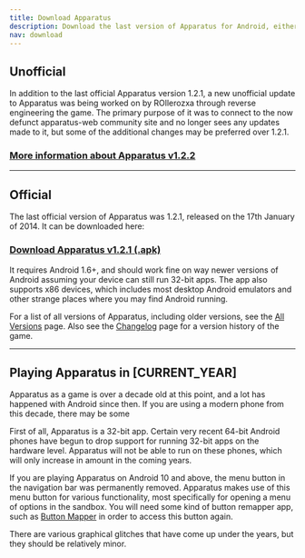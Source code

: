 ```yaml
---
title: Download Apparatus
description: Download the last version of Apparatus for Android, either the last official version 1.2.1 or the last unofficial 1.2.2 version made by ROllerozxa.
nav: download
---
```


## Unofficial
In addition to the last official Apparatus version 1.2.1, a new unofficial update to Apparatus was being worked on by ROllerozxa through reverse engineering the game. The primary purpose of it was to connect to the now defunct apparatus-web community site and no longer sees any updates made to it, but some of the additional changes may be preferred over 1.2.1.

### [More information about Apparatus v1.2.2](/download-unofficial/)

---

## Official
The last official version of Apparatus was 1.2.1, released on the 17th January of 2014. It can be downloaded here:

### [Download Apparatus v1.2.1 (.apk)](https://archive.org/download/apparatus-android-game-archive/Apparatus_1.2.1.apk)
It requires Android 1.6+, and should work fine on way newer versions of Android assuming your device can still run 32-bit apps. The app also supports x86 devices, which includes most desktop Android emulators and other strange places where you may find Android running.

For a list of all versions of Apparatus, including older versions, see the [All Versions](/all-versions/) page. Also see the [Changelog](/changelog/) page for a version history of the game.

---

## Playing Apparatus in [CURRENT_YEAR]
Apparatus as a game is over a decade old at this point, and a lot has happened with Android since then. If you are using a modern phone from this decade, there may be some

First of all, Apparatus is a 32-bit app. Certain very recent 64-bit Android phones have begun to drop support for running 32-bit apps on the hardware level. Apparatus will not be able to run on these phones, which will only increase in amount in the coming years.

If you are playing Apparatus on Android 10 and above, the menu button in the navigation bar was permanently removed. Apparatus makes use of this menu button for various functionality, most specifically for opening a menu of options in the sandbox. You will need some kind of button remapper app, such as [Button Mapper](https://play.google.com/store/apps/details?id=flar2.homebutton) in order to access this button again.

There are various graphical glitches that have come up under the years, but they should be relatively minor.
